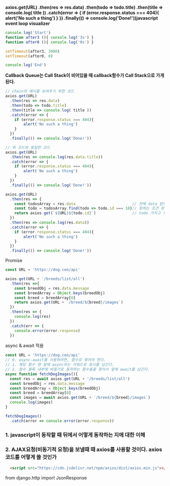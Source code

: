 **axios.get(URL)
  .then(res => res.data)
  .then(todo => todo.title)
  .then(title => console.log( title ))
  .catch(error => {
    if (error.response.status === 404){
        alert('No such a thing')
    }
  })
  .finally(() => console.log('Done!'))javascript event loop visualizer**

```javascript
console.log('Start')
function after3 (){ console.log('3s') }
function after0 (){ console.log('0s') }

setTimeout(after3, 3000)
setTimeout(after0, 0)

console.log('End')
```

**Callback Queue는 Call Stack이 비어있을 때 callback함수가 Call Stack으로 가게 된다.**



```javascript
// chain의 예시를 보여주기 위한 코드
axios.get(URL)
  .then(res => res.data)
  .then(todo => todo.title)
  .then(title => console.log( title ))
  .catch(error => {
    if (error.response.status === 404){
        alert('No such a thing')
    }
  })
  .finally(() => console.log('Done!'))
```

```javascript
// 위 코드와 동일한 코드
axios.get(URL)
  .then(res => console.log(res.data.title))
  .catch(error => {
    if (error.response.status === 404){
        alert('No such a thing')
    }
  })
  .finally(() => console.log('Done!'))
```


```javascript
axios.get(URL)
  .then(res => {
    const todosArray = res.data							// 전체 data 받아온다.
    const todo = todosArray.find(todo => todo.id === 10)// 원하는 조건 찾아온다.
    return axios.get(`${URL}${todo.id}`)				// todo 가지고 작업한다.
  })
  .then(res => console.log(res.data))
  .catch(error => {
    if (error.response.status === 404){
        alert('No such a thing')
    }
  })
  .finally(() => console.log('Done!'))
```



Promise

```javascript
const URL = 'https://dog.ceo/api'

axios.get(URL + '/breeds/list/all')
  .then(res =>{
    const breedObj = res.data.message
    const breedArray = Object.keys(breedObj)
    const breed = breedArray[0]
    return axios.get(URL + `/breed/${breed}/images`)
  })
  .then(res => {
    console.log(res)
  })
  .catch(err => {
    console.error(error.response)
  })
```

async & await 적용

```javascript
const URL = 'https://dog.ceo/api'
// 0. async-await를 사용하려면, 함수로 묶어야 한다.
// 1. 해당 함수 맨 앞에 async라는 키워드로 표시를 남긴다.
// 2. 함수 블록 내부에 비동기로 동작하는 함수들을 찾아서 앞에 await를 남긴다.
async function fetchDogImages(){
  const res = await axios.get(URL + '/breeds/list/all')
  const breedObj = res.data.message
  const breedArray = Object.keys(breedObj)
  const breed = breedArray[0]
  const images = await axios.get(URL + `/breed/${breed}/images`)
  console.log(images)
}

fetchDogImages()
  .catch(error => console.error(error.response))
```



### 1. javascript이 동작할 때 뒤에서 어떻게 동작하는 지에 대한 이해

### 2. AJAX요청(비동기적 요청)을 보낼때 때 axios를 사용할 것이다. axios 코드를 어떻게 쓸 것인가



```html
  <script src="https://cdn.jsdelivr.net/npm/axios/dist/axios.min.js"></script>
```

from django.http import JsonResponse

